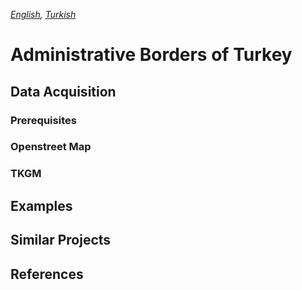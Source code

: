 *[English](README.md), [Turkish](README.tr.md)*

# Administrative Borders of Turkey

## Data Acquisition

### Prerequisites

### Openstreet Map

### TKGM

## Examples

## Similar Projects

## References